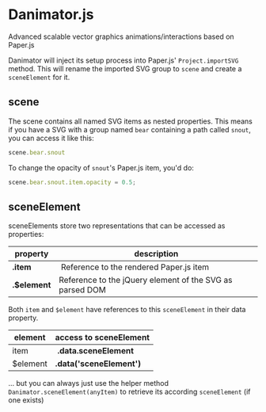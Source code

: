 # Danimator.js
Advanced scalable vector graphics animations/interactions based on Paper.js

Danimator will inject its setup process into Paper.js' `Project.importSVG` method.
This will rename the imported SVG group to `scene` and create a `sceneElement` for it.

## scene
The scene contains all named SVG items as nested properties.
This means if you have a SVG with a group named `bear` containing a path called `snout`, you can access it like this: 
```js
scene.bear.snout
```
To change the opacity of `snout`'s Paper.js item, you'd do:
```js
scene.bear.snout.item.opacity = 0.5;
```

## sceneElement
sceneElements store two representations that can be accessed as properties:

property | description
-|-
**.item** | Reference to the rendered Paper.js item
**.$element** | Reference to the jQuery element of the SVG as parsed DOM

Both `item` and `$element` have references to this `sceneElement` in their data property.

element | access to sceneElement
-|-
item | **.data.sceneElement**
$element | **.data('sceneElement')**

… but you can always just use the helper method `Danimator.sceneElement(anyItem)` to retrieve its according `sceneElement` (if one exists)

### 